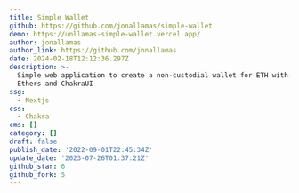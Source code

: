 ```yaml
---
title: Simple Wallet
github: https://github.com/jonallamas/simple-wallet
demo: https://unllamas-simple-wallet.vercel.app/
author: jonallamas
author_link: https://github.com/jonallamas
date: 2024-02-18T12:12:36.297Z
description: >-
  Simple web application to create a non-custodial wallet for ETH with: NextJS,
  Ethers and ChakraUI
ssg:
  - Nextjs
css:
  - Chakra
cms: []
category: []
draft: false
publish_date: '2022-09-01T22:45:34Z'
update_date: '2023-07-26T01:37:21Z'
github_star: 6
github_fork: 5
---
```

